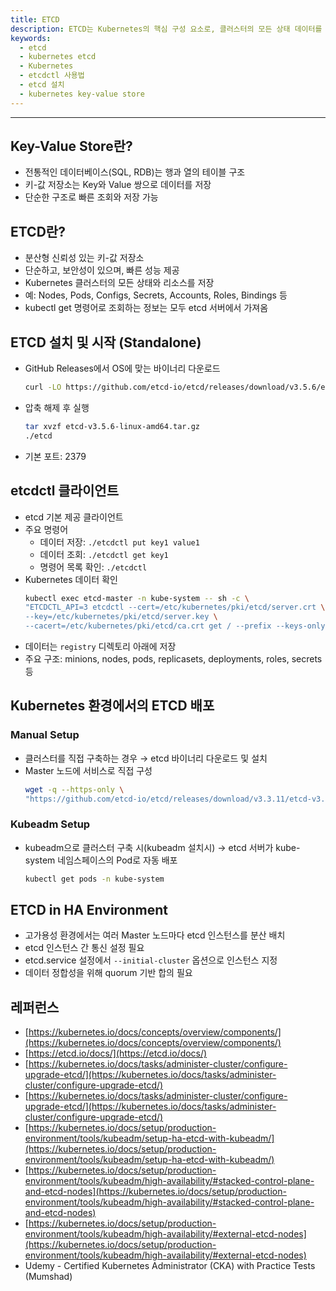 ```yaml
---
title: ETCD
description: ETCD는 Kubernetes의 핵심 구성 요소로, 클러스터의 모든 상태 데이터를 저장하는 고가용성 분산 키-값 저장소입니다. 이 글에서는 ETCD의 개념부터 standalone 설치, etcdctl 사용법, kubeadm 환경 배포, HA 구성을 포함한 실무 설정 방법까지 정리했습니다.
keywords:
  - etcd
  - kubernetes etcd
  - Kubernetes
  - etcdctl 사용법
  - etcd 설치
  - kubernetes key-value store
---
```

---
## Key-Value Store란?

- 전통적인 데이터베이스(SQL, RDB)는 행과 열의 테이블 구조
- 키-값 저장소는 Key와 Value 쌍으로 데이터를 저장
- 단순한 구조로 빠른 조회와 저장 가능

## ETCD란?

- 분산형 신뢰성 있는 키-값 저장소
- 단순하고, 보안성이 있으며, 빠른 성능 제공
- Kubernetes 클러스터의 모든 상태와 리소스를 저장
- 예: Nodes, Pods, Configs, Secrets, Accounts, Roles, Bindings 등    
- kubectl get 명령어로 조회하는 정보는 모두 etcd 서버에서 가져옴

## ETCD 설치 및 시작 (Standalone)

- GitHub Releases에서 OS에 맞는 바이너리 다운로드
    ```bash
    curl -LO https://github.com/etcd-io/etcd/releases/download/v3.5.6/etcd-v3.5.6-linux-amd64.tar.gz
    ```

- 압축 해제 후 실행
    ```bash
    tar xvzf etcd-v3.5.6-linux-amd64.tar.gz
    ./etcd
    ```

- 기본 포트: 2379

## etcdctl 클라이언트

- etcd 기본 제공 클라이언트
- 주요 명령어
    - 데이터 저장: `./etcdctl put key1 value1`
    - 데이터 조회: `./etcdctl get key1`
    - 명령어 목록 확인: `./etcdctl`
- Kubernetes 데이터 확인
    ```bash
    kubectl exec etcd-master -n kube-system -- sh -c \
    "ETCDCTL_API=3 etcdctl --cert=/etc/kubernetes/pki/etcd/server.crt \
    --key=/etc/kubernetes/pki/etcd/server.key \
    --cacert=/etc/kubernetes/pki/etcd/ca.crt get / --prefix --keys-only"
    ```
- 데이터는 `registry` 디렉토리 아래에 저장
- 주요 구조: minions, nodes, pods, replicasets, deployments, roles, secrets 등

## Kubernetes 환경에서의 ETCD 배포

### Manual Setup

- 클러스터를 직접 구축하는 경우 → etcd 바이너리 다운로드 및 설치
- Master 노드에 서비스로 직접 구성
    ```bash
    wget -q --https-only \
    "https://github.com/etcd-io/etcd/releases/download/v3.3.11/etcd-v3.3.11-linux-amd64.tar.gz"
    ```

### Kubeadm Setup

- kubeadm으로 클러스터 구축 시(kubeadm 설치시) → etcd 서버가 kube-system 네임스페이스의 Pod로 자동 배포
    ```bash
    kubectl get pods -n kube-system
    ```

## ETCD in HA Environment

- 고가용성 환경에서는 여러 Master 노드마다 etcd 인스턴스를 분산 배치
- etcd 인스턴스 간 통신 설정 필요
- etcd.service 설정에서 `--initial-cluster` 옵션으로 인스턴스 지정
- 데이터 정합성을 위해 quorum 기반 합의 필요

## 레퍼런스

- [https://kubernetes.io/docs/concepts/overview/components/](https://kubernetes.io/docs/concepts/overview/components/)
- [https://etcd.io/docs/](https://etcd.io/docs/)
- [https://kubernetes.io/docs/tasks/administer-cluster/configure-upgrade-etcd/](https://kubernetes.io/docs/tasks/administer-cluster/configure-upgrade-etcd/)
- [https://kubernetes.io/docs/tasks/administer-cluster/configure-upgrade-etcd/](https://kubernetes.io/docs/tasks/administer-cluster/configure-upgrade-etcd/)
- [https://kubernetes.io/docs/setup/production-environment/tools/kubeadm/setup-ha-etcd-with-kubeadm/](https://kubernetes.io/docs/setup/production-environment/tools/kubeadm/setup-ha-etcd-with-kubeadm/)
- [https://kubernetes.io/docs/setup/production-environment/tools/kubeadm/high-availability/#stacked-control-plane-and-etcd-nodes](https://kubernetes.io/docs/setup/production-environment/tools/kubeadm/high-availability/#stacked-control-plane-and-etcd-nodes)
- [https://kubernetes.io/docs/setup/production-environment/tools/kubeadm/high-availability/#external-etcd-nodes](https://kubernetes.io/docs/setup/production-environment/tools/kubeadm/high-availability/#external-etcd-nodes)
- Udemy - Certified Kubernetes Administrator (CKA) with Practice Tests (Mumshad)